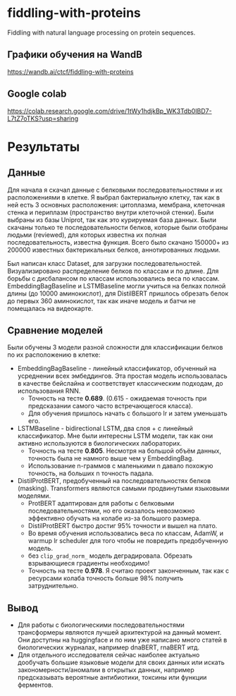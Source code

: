 # fiddling-with-proteins
Fiddling with natural language processing on protein sequences.

## Графики обучения на WandB
https://wandb.ai/ctcf/fiddling-with-proteins

## Google colab
https://colab.research.google.com/drive/1tWy1hdjkBp_WK3Tdb0IBD7-L7tZ7oTKS?usp=sharing

# Результаты
## Данные
Для начала я скачал данные с белковыми последовательностями и их расположениями в клетке. Я выбрал бактериальную клетку, так как в ней есть 3 основных расположения: цитоплазма, мембрана, клеточная стенка и периплазм (пространство внутри клеточной стенки). Были выбраны из базы Uniprot, так как это курируемая база данных. Были скачаны только те последовательности белков, которые были отобраны людьми (reviewed), для которых известна их полная последовательность, известна функция. Всего было скачано 150000+ из 200000 известных бактерикальных белков, аннотированных людьми.

Был написан класс Dataset, для загрузки последовательностей. Визуализировано распределение белков по классам и по длине. Для борьбы с дисбалансом по классам использовались веса по классам.  
EmbeddingBagBaseline и LSTMBaseline могли учиться на белках полной длины (до 10000 аминокислот), для DistilBERT пришлось обрезать белок до первых 360 аминокислот, так как иначе модель и батчи не помещалась на видеокарте.

## Сравнение моделей
Были обучены 3 модели разной сложности для классификации белков по их расположению в клетке:

- EmbeddingBagBaseline - линейный классификатор, обученный на усреднении всех эмбеддингов. Эта простая модель использовалась в качестве бейслайна и соответствует классическим подходам, до использования RNN. 
    - Точность на тесте **0.689**. (0.615 - ожидаемая точность при предсказании самого часто встречающегося класса).
    - Для обучения пришлось начать с большого lr и затем уменьшать его.
- LSTMBaseline - bidirectional LSTM, два слоя + с линейный классификатор. Мне были интересны LSTM модели, так как они активно используются в биологических лабораторих. 
    - Точность на тесте **0.805**. Несмотря на большой объём данных, точность была не намного выше чем у EmbeddingBag. 
    - Использование n-граммов с маленькими n давало похожую точность, на больших n точность падала.
- DistilProtBERT, предобученный на последовательностях белков (masking). Transformers являются самыми продвинутыми языковыми моделями. 
    - ProtBERT адаптирован для работы с белковыми последовательностями, но его оказалось невозможно эффективно обучать на колабе из-за большого размера. 
    - DistilProtBERT быстро достиг 95% точности и вышел на плато.
    - Во время обучения использовались веса по классам, AdamW, и warmup lr scheduler для того чтобы не повредить предобученную модель.
    - без `clip_grad_norm_` модель деградировала. Обрезать взрывающиеся градиенты необходимо! 
    - Точность на тесте **0.978**. Я считаю проект законченным, так как с ресурсами колаба точность больше 98% получить затруднительно.

## Вывод
- Для работы с биологическими последовательностями трансформеры являются лучшей архитектурой на данный момент. Они доступны на huggingface и по ним уже написано много статей в биологических журналах, например dnaBERT, rnaBERT итд.
- Для отдельного исследователя сейчас наиболее актуально дообучать большие языковые модели для своих данных или искать закономерности/аномалии в открытых данных, например предсказывать вероятные антибиотики, токсины или функции ферментов.
